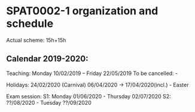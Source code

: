 # SPAT0002-1 organization and schedule

Actual scheme: 15h+15h 

## Calendar 2019-2020:

Teaching: 
Monday 10/02/2019 – Friday 22/05/2019
To be cancelled: -

Holidays:
24/02/2020 (Carnival)
06/04/2020 -> 17/04/2020(incl.) - Easter 

Exam session: 
S1: Monday 01/06/2020 - Thursday 02/07/2020
S2:  ??/08/2020 - Tuesday ??/09/2020
